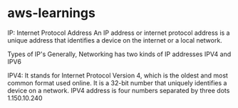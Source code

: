 # aws-learnings

IP: Internet Protocol Address
An IP address or internet protocol address is a unique address that identifies a device on the internet or a local network.  

Types of IP's
Generally, Networking has two kinds of IP addresses IPV4 and IPV6

IPV4: It stands for Internet Protocol Version 4, which is the oldest and most common format used online. It is a 32-bit number that uniquely identifies a device on a network.
IPV4 address is four numbers separated by three dots 1.150.10.240
